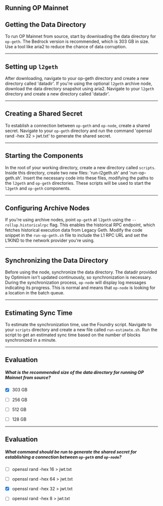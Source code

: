 ## Running OP Mainnet


## Getting the Data Directory

To run OP Mainnet from source, start by downloading the data directory for `op-geth`. The Bedrock version is recommended, which is 303 GB in size. Use a tool like aria2 to reduce the chance of data corruption.

    


---
## Setting up `l2geth`

After downloading, navigate to your op-geth directory and create a new directory called 'datadir'. If you're using the optional `l2geth` archive node, download the data directory snapshot using aria2. Navigate to your `l2geth` directory and create a new directory called 'datadir'.

    


---
## Creating a Shared Secret

To establish a connection between `op-geth` and `op-node`, create a shared secret. Navigate to your `op-geth` directory and run the command 'openssl rand -hex 32 > jwt.txt' to generate the shared secret.

    


---
## Starting the Components

In the root of your working directory, create a new directory called `scripts`. Inside this directory, create two new files: 'run-l2geth.sh' and 'run-op-geth.sh'. Insert the necessary code into these files, modifying the paths to the `l2geth` and `op-geth` directories. These scripts will be used to start the `l2geth` and `op-geth` components.

    


---
## Configuring Archive Nodes

If you're using archive nodes, point `op-geth` at `l2geth` using the `--rollup.historicalrpc` flag. This enables the historical RPC endpoint, which fetches historical execution data from Legacy Geth. Modify the code snippet in the `run-op-geth.sh` file to include the L1 RPC URL and set the L1KIND to the network provider you're using.

    


---
## Synchronizing the Data Directory

Before using the node, synchronize the data directory. The datadir provided by Optimism isn't updated continuously, so synchronization is necessary. During the synchronization process, `op-node` will display log messages indicating its progress. This is normal and means that `op-node` is looking for a location in the batch queue.

    


---
## Estimating Sync Time

To estimate the synchronization time, use the Foundry script. Navigate to your `scripts` directory and create a new file called `run-estimate.sh`. Run the script to get an estimated sync time based on the number of blocks synchronized in a minute.

    


---
## Evaluation





##### What is the recommended size of the data directory for running OP Mainnet from source?  
     
- [x]  303 GB
- [ ]  256 GB
- [ ]  512 GB
- [ ]  128 GB

    


---
## Evaluation





##### What command should be run to generate the shared secret for establishing a connection between `op-geth` and `op-node`?  
     
- [ ]  openssl rand -hex 16 > jwt.txt
- [ ]  openssl rand -hex 64 > jwt.txt
- [x]  openssl rand -hex 32 > jwt.txt
- [ ]  openssl rand -hex 8 > jwt.txt

    
   